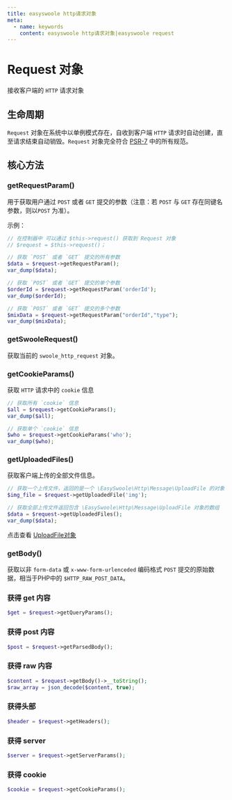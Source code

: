 ```yaml
---
title: easyswoole http请求对象
meta:
  - name: keywords
    content: easyswoole http请求对象|easyswoole request
---
```

# Request 对象

接收客户端的 `HTTP` 请求对象

## 生命周期

`Request` 对象在系统中以单例模式存在，自收到客户端 `HTTP` 请求时自动创建，直至请求结束自动销毁。`Request` 对象完全符合 [PSR-7](https://www.php-fig.org/psr/psr-7/) 中的所有规范。

## 核心方法

### getRequestParam()

用于获取用户通过 `POST` 或者 `GET` 提交的参数（注意：若 `POST` 与 `GET` 存在同键名参数，则以`POST` 为准）。

示例：

```php
// 在控制器中 可以通过 $this->request() 获取到 Request 对象
// $request = $this->request()；

// 获取 `POST` 或者 `GET` 提交的所有参数
$data = $request->getRequestParam();
var_dump($data);

// 获取 `POST` 或者 `GET` 提交的单个参数
$orderId = $request->getRequestParam('orderId');
var_dump($orderId);

// 获取 `POST` 或者 `GET` 提交的多个参数
$mixData = $request->getRequestParam("orderId","type");
var_dump($mixData);
```

### getSwooleRequest()

获取当前的 `swoole_http_request` 对象。

### getCookieParams()

获取 `HTTP` 请求中的 `cookie` 信息

```php
// 获取所有 `cookie` 信息
$all = $request->getCookieParams();
var_dump($all);

// 获取单个 `cookie` 信息
$who = $request->getCookieParams('who');
var_dump($who);
```

### getUploadedFiles()

获取客户端上传的全部文件信息。

```php
// 获取一个上传文件，返回的是一个 \EasySwoole\Http\Message\UploadFile 的对象
$img_file = $request->getUploadedFile('img');

// 获取全部上传文件返回包含 \EasySwoole\Http\Message\UploadFile 对象的数组
$data = $request->getUploadedFiles();
var_dump($data);
```

点击查看 [UploadFile对象](./uploadFile.html)

### getBody()

获取以非 `form-data` 或 `x-www-form-urlenceded` 编码格式 `POST` 提交的原始数据，相当于PHP中的 `$HTTP_RAW_POST_DATA`。

### 获得 get 内容

```php
$get = $request->getQueryParams();
```

### 获得 post 内容

```php
$post = $request->getParsedBody();
```

### 获得 raw 内容

```php
$content = $request->getBody()->__toString();
$raw_array = json_decode($content, true);
```

### 获得头部

```php
$header = $request->getHeaders();
```

### 获得 server

```php
$server = $request->getServerParams();
```

### 获得 cookie

```php
$cookie = $request->getCookieParams();
```
